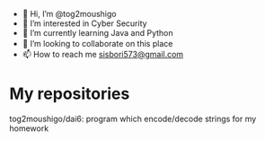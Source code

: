 - 👋 Hi, I’m @tog2moushigo
- 👀 I’m interested in Cyber Security
- 🌱 I’m currently learning Java and Python
- 💞️ I’m looking to collaborate on this place　
- 📫 How to reach me sisbori573@gmail.com

# My repositories
tog2moushigo/dai6: program which encode/decode strings for my homework

<!---
tog2moushigo/tog2moushigo is a ✨ special ✨ repository because its `README.md` (this file) appears on your GitHub profile.
You can click the Preview link to take a look at your changes.
--->
